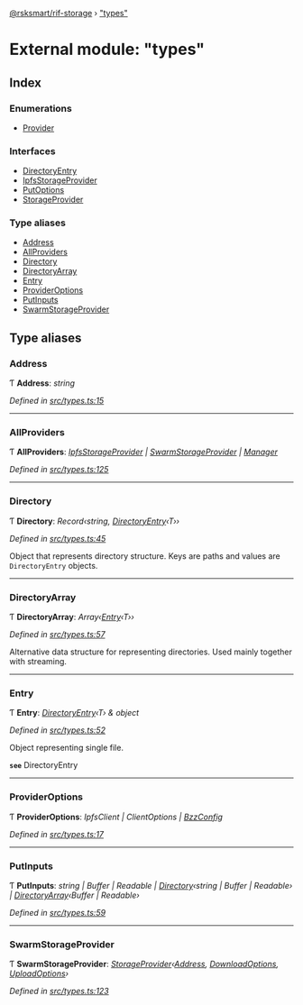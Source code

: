 [@rsksmart/rif-storage](../README.md) › ["types"](_types_.md)

# External module: "types"

## Index

### Enumerations

* [Provider](../enums/_types_.provider.md)

### Interfaces

* [DirectoryEntry](../interfaces/_types_.directoryentry.md)
* [IpfsStorageProvider](../interfaces/_types_.ipfsstorageprovider.md)
* [PutOptions](../interfaces/_types_.putoptions.md)
* [StorageProvider](../interfaces/_types_.storageprovider.md)

### Type aliases

* [Address](_types_.md#address)
* [AllProviders](_types_.md#allproviders)
* [Directory](_types_.md#directory)
* [DirectoryArray](_types_.md#directoryarray)
* [Entry](_types_.md#entry)
* [ProviderOptions](_types_.md#provideroptions)
* [PutInputs](_types_.md#putinputs)
* [SwarmStorageProvider](_types_.md#swarmstorageprovider)

## Type aliases

###  Address

Ƭ **Address**: *string*

*Defined in [src/types.ts:15](https://github.com/rsksmart/rds-libjs/blob/5474bd0/src/types.ts#L15)*

___

###  AllProviders

Ƭ **AllProviders**: *[IpfsStorageProvider](../interfaces/_types_.ipfsstorageprovider.md) | [SwarmStorageProvider](_types_.md#swarmstorageprovider) | [Manager](../classes/_manager_.manager.md)*

*Defined in [src/types.ts:125](https://github.com/rsksmart/rds-libjs/blob/5474bd0/src/types.ts#L125)*

___

###  Directory

Ƭ **Directory**: *Record‹string, [DirectoryEntry](../interfaces/_types_.directoryentry.md)‹T››*

*Defined in [src/types.ts:45](https://github.com/rsksmart/rds-libjs/blob/5474bd0/src/types.ts#L45)*

Object that represents directory structure.
Keys are paths and values are `DirectoryEntry` objects.

___

###  DirectoryArray

Ƭ **DirectoryArray**: *Array‹[Entry](_types_.md#entry)‹T››*

*Defined in [src/types.ts:57](https://github.com/rsksmart/rds-libjs/blob/5474bd0/src/types.ts#L57)*

Alternative data structure for representing directories. Used mainly together with streaming.

___

###  Entry

Ƭ **Entry**: *[DirectoryEntry](../interfaces/_types_.directoryentry.md)‹T› & object*

*Defined in [src/types.ts:52](https://github.com/rsksmart/rds-libjs/blob/5474bd0/src/types.ts#L52)*

Object representing single file.

**`see`** DirectoryEntry

___

###  ProviderOptions

Ƭ **ProviderOptions**: *IpfsClient | ClientOptions | [BzzConfig](../interfaces/_swarm_mini_types_.bzzconfig.md)*

*Defined in [src/types.ts:17](https://github.com/rsksmart/rds-libjs/blob/5474bd0/src/types.ts#L17)*

___

###  PutInputs

Ƭ **PutInputs**: *string | Buffer | Readable | [Directory](_types_.md#directory)‹string | Buffer | Readable› | [DirectoryArray](_types_.md#directoryarray)‹Buffer | Readable›*

*Defined in [src/types.ts:59](https://github.com/rsksmart/rds-libjs/blob/5474bd0/src/types.ts#L59)*

___

###  SwarmStorageProvider

Ƭ **SwarmStorageProvider**: *[StorageProvider](../interfaces/_types_.storageprovider.md)‹[Address](_types_.md#address), [DownloadOptions](_swarm_mini_types_.md#downloadoptions), [UploadOptions](../interfaces/_swarm_mini_types_.uploadoptions.md)›*

*Defined in [src/types.ts:123](https://github.com/rsksmart/rds-libjs/blob/5474bd0/src/types.ts#L123)*
